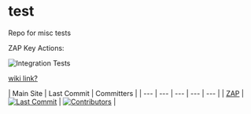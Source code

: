 # test
Repo for misc tests

ZAP Key Actions:

![Integration Tests](https://github.com/zaproxy/zaproxy/actions/workflows/run-integration-tests.yml/badge.svg)


[wiki link?](../../wiki)


| Main Site | Last Commit | Committers |
| --- | --- | --- | --- | --- |
| [ZAP](https://www.zaproxy.org) | [![Last Commit](https://img.shields.io/github/last-commit/zaproxy/zaproxy)](https://github.com/zaproxy/zaproxy/commits/main) | [![Contributors](https://img.shields.io/github/contributors/zaproxy/zaproxy)](https://github.com/zaproxy/zaproxy/graphs/contributors) |
